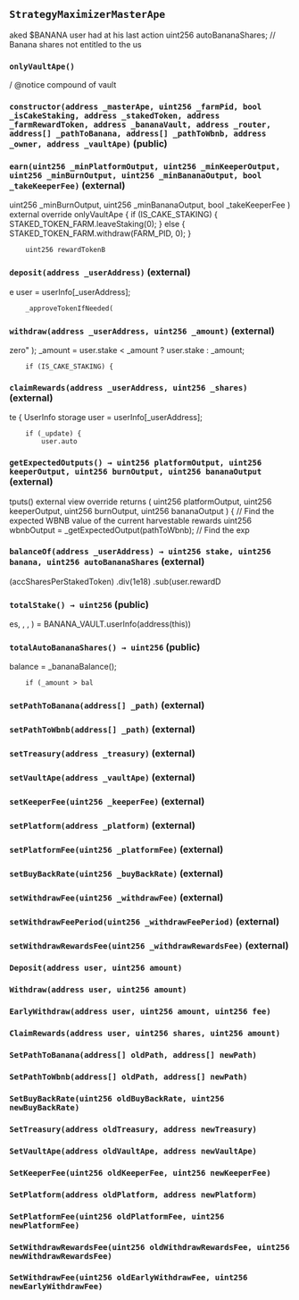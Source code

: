 ## `StrategyMaximizerMasterApe`

aked $BANANA user had at his last action
        uint256 autoBananaShares;
        // Banana shares not entitled to the us



### `onlyVaultApe()`

/ @notice compound of vault





### `constructor(address _masterApe, uint256 _farmPid, bool _isCakeStaking, address _stakedToken, address _farmRewardToken, address _bananaVault, address _router, address[] _pathToBanana, address[] _pathToWbnb, address _owner, address _vaultApe)` (public)





### `earn(uint256 _minPlatformOutput, uint256 _minKeeperOutput, uint256 _minBurnOutput, uint256 _minBananaOutput, bool _takeKeeperFee)` (external)

uint256 _minBurnOutput,
        uint256 _minBananaOutput,
        bool _takeKeeperFee
    ) external override onlyVaultApe {
        if (IS_CAKE_STAKING) {
            STAKED_TOKEN_FARM.leaveStaking(0);
        } else {
            STAKED_TOKEN_FARM.withdraw(FARM_PID, 0);
        }

        uint256 rewardTokenB



### `deposit(address _userAddress)` (external)

e user = userInfo[_userAddress];

        _approveTokenIfNeeded(



### `withdraw(address _userAddress, uint256 _amount)` (external)

zero"
        );
        _amount = user.stake < _amount ? user.stake : _amount;

        if (IS_CAKE_STAKING) {



### `claimRewards(address _userAddress, uint256 _shares)` (external)

te {
        UserInfo storage user = userInfo[_userAddress];

        if (_update) {
            user.auto



### `getExpectedOutputs() → uint256 platformOutput, uint256 keeperOutput, uint256 burnOutput, uint256 bananaOutput` (external)

tputs()
        external
        view
        override
        returns (
            uint256 platformOutput,
            uint256 keeperOutput,
            uint256 burnOutput,
            uint256 bananaOutput
        )
    {
        // Find the expected WBNB value of the current harvestable rewards
        uint256 wbnbOutput = _getExpectedOutput(pathToWbnb);
        // Find the exp



### `balanceOf(address _userAddress) → uint256 stake, uint256 banana, uint256 autoBananaShares` (external)

(accSharesPerStakedToken)
            .div(1e18)
            .sub(user.rewardD



### `totalStake() → uint256` (public)

es, , , ) = BANANA_VAULT.userInfo(address(this))



### `totalAutoBananaShares() → uint256` (public)

balance = _bananaBalance();

        if (_amount > bal



### `setPathToBanana(address[] _path)` (external)





### `setPathToWbnb(address[] _path)` (external)





### `setTreasury(address _treasury)` (external)





### `setVaultApe(address _vaultApe)` (external)





### `setKeeperFee(uint256 _keeperFee)` (external)





### `setPlatform(address _platform)` (external)





### `setPlatformFee(uint256 _platformFee)` (external)





### `setBuyBackRate(uint256 _buyBackRate)` (external)





### `setWithdrawFee(uint256 _withdrawFee)` (external)





### `setWithdrawFeePeriod(uint256 _withdrawFeePeriod)` (external)





### `setWithdrawRewardsFee(uint256 _withdrawRewardsFee)` (external)






### `Deposit(address user, uint256 amount)`





### `Withdraw(address user, uint256 amount)`





### `EarlyWithdraw(address user, uint256 amount, uint256 fee)`





### `ClaimRewards(address user, uint256 shares, uint256 amount)`





### `SetPathToBanana(address[] oldPath, address[] newPath)`





### `SetPathToWbnb(address[] oldPath, address[] newPath)`





### `SetBuyBackRate(uint256 oldBuyBackRate, uint256 newBuyBackRate)`





### `SetTreasury(address oldTreasury, address newTreasury)`





### `SetVaultApe(address oldVaultApe, address newVaultApe)`





### `SetKeeperFee(uint256 oldKeeperFee, uint256 newKeeperFee)`





### `SetPlatform(address oldPlatform, address newPlatform)`





### `SetPlatformFee(uint256 oldPlatformFee, uint256 newPlatformFee)`





### `SetWithdrawRewardsFee(uint256 oldWithdrawRewardsFee, uint256 newWithdrawRewardsFee)`





### `SetWithdrawFee(uint256 oldEarlyWithdrawFee, uint256 newEarlyWithdrawFee)`





